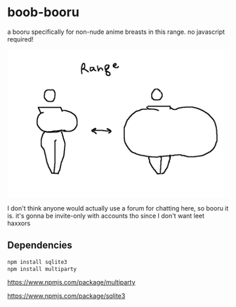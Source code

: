 # boob-booru

a booru specifically for non-nude anime breasts in this range. no javascript required!

![](img/range.png)

I don't think anyone would actually use a forum for chatting here, so booru it is. it's gonna be invite-only with accounts tho since I don't want leet haxxors

## Dependencies

```
npm install sqlite3
npm install multiparty
```

https://www.npmjs.com/package/multiparty

https://www.npmjs.com/package/sqlite3